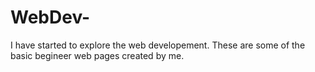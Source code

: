 # WebDev-
I have started to explore the web developement. These are some of the basic begineer web pages created by me.
